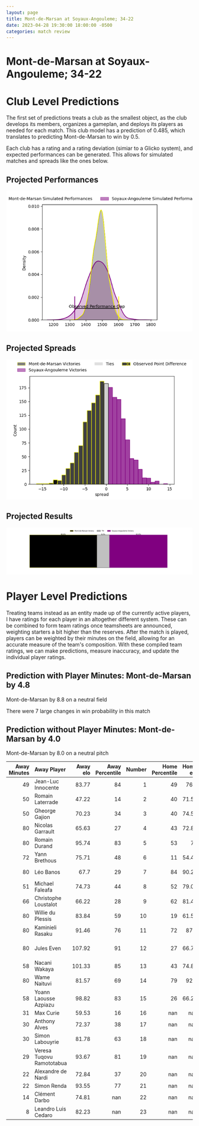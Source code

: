 ```yaml
---  
layout: page  
title: Mont-de-Marsan at Soyaux-Angouleme; 34-22  
date: 2023-04-28 19:30:00 18:00:00 -0500  
categories: match review  
---
```

# Mont-de-Marsan at Soyaux-Angouleme; 34-22

# Club Level Predictions


The first set of predictions treats a club as the smallest object, as the club develops its members, organizes a gameplan, and deploys its players as needed for each match. This club model has a prediction of 0.485, which translates to predicting Mont-de-Marsan to win by 0.5.

Each club has a rating and a rating deviation (simiar to a Glicko system), and expected performances can be generated. This allows for simulated matches and spreads like the ones below.
## Projected Performances


![Projected Performances](plots/performances_2023-04-28-Soyaux-Angouleme-Mont-de-Marsan.png)
## Projected Spreads


![Projected Spreads](plots/spreads_2023-04-28-Soyaux-Angouleme-Mont-de-Marsan.png)
## Projected Results


![Projected Results](plots/resultbar_2023-04-28-Soyaux-Angouleme-Mont-de-Marsan.png)
# Player Level Predictions


Treating teams instead as an entity made up of the currently active players, I have ratings for each player in an altogether different system. These can be combined to form team ratings once teamsheets are announced, weighting starters a bit higher than the reserves. After the match is played, players can be weighted by their minutes on the field, allowing for an accurate measure of the team's composition. With these compiled team ratings, we can make predictions, measure inaccuracy, and update the individual player ratings.
## Prediction with Player Minutes: Mont-de-Marsan by 4.8


Mont-de-Marsan by 8.8 on a neutral field

There were 7 large changes in win probability in this match
## Prediction without Player Minutes: Mont-de-Marsan by 4.0


Mont-de-Marsan by 8.0 on a neutral pitch



|   Away Minutes | Away Player               |   Away elo |   Away Percentile |   Number |   Home Percentile |   Home elo | Home Player          |   Home Minutes |
|---------------:|:--------------------------|-----------:|------------------:|---------:|------------------:|-----------:|:---------------------|---------------:|
|             49 | Jean-Luc Innocente        |      83.77 |                84 |        1 |                49 |      76.4  | Khatchik Vartan      |             80 |
|             50 | Romain Laterrade          |      47.22 |                14 |        2 |                40 |      71.54 | Patxi Bidart         |             80 |
|             50 | Gheorge Gajion            |      70.23 |                34 |        3 |                40 |      74.59 | Yassin Boutemani     |             80 |
|             80 | Nicolas Garrault          |      65.63 |                27 |        4 |                43 |      72.85 | Robin Copeland       |             80 |
|             80 | Romain Durand             |      95.74 |                83 |        5 |                53 |      78    | Sikeli Nabou         |             80 |
|             72 | Yann Brethous             |      75.71 |                48 |        6 |                11 |      54.47 | Gautier Gibouin      |             80 |
|             80 | Léo Banos                 |      67.7  |                29 |        7 |                84 |      90.29 | Germain Burgaud      |             80 |
|             51 | Michael Faleafa           |      74.73 |                44 |        8 |                52 |      79.05 | Matt Va'ai           |             80 |
|             66 | Christophe Loustalot      |      66.22 |                28 |        9 |                62 |      81.47 | Emmanuel Saubusse    |             80 |
|             80 | Willie du Plessis         |      83.84 |                59 |       10 |                19 |      61.55 | Benjamin Botica      |             80 |
|             80 | Kaminieli Rasaku          |      91.46 |                76 |       11 |                72 |      87.9  | Marvin Lestremau     |             80 |
|             80 | Jules Even                |     107.92 |                91 |       12 |                27 |      66.71 | Inaki Ayarza Saporta |             80 |
|             58 | Nacani Wakaya             |     101.33 |                85 |       13 |                43 |      74.83 | Ledua Mau            |             80 |
|             80 | Wame Naituvi              |      81.57 |                69 |       14 |                79 |      92.6  | Maxime Laforgue      |             80 |
|             58 | Yoann Laousse Azpiazu     |      98.82 |                83 |       15 |                26 |      66.24 | Pierre Lafitte       |             80 |
|             31 | Max Curie                 |      59.53 |                16 |       16 |               nan |     nan    | nan                  |            nan |
|             30 | Anthony Alves             |      72.37 |                38 |       17 |               nan |     nan    | nan                  |            nan |
|             30 | Simon Labouyrie           |      81.78 |                63 |       18 |               nan |     nan    | nan                  |            nan |
|             29 | Veresa Tuqovu Ramototabua |      93.67 |                81 |       19 |               nan |     nan    | nan                  |            nan |
|             22 | Alexandre de Nardi        |      72.84 |                37 |       20 |               nan |     nan    | nan                  |            nan |
|             22 | Simon Renda               |      93.55 |                77 |       21 |               nan |     nan    | nan                  |            nan |
|             14 | Clément Darbo             |      74.81 |               nan |       22 |               nan |     nan    | nan                  |            nan |
|              8 | Leandro Luis Cedaro       |      82.23 |               nan |       23 |               nan |     nan    | nan                  |            nan |

